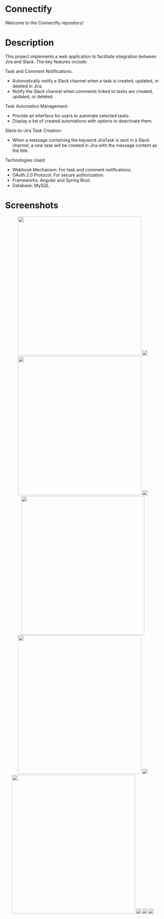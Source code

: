 # Connectify
Welcome to the Connectify repository!

# Description

This project implements a web application to facilitate integration between Jira and Slack. The key features include:

Task and Comment Notifications:
- Automatically notify a Slack channel when a task is created, updated, or deleted in Jira.
- Notify the Slack channel when comments linked to tasks are created, updated, or deleted.

Task Automation Management:
- Provide an interface for users to automate selected tasks.
- Display a list of created automations with options to deactivate them.

Slack-to-Jira Task Creation:
- When a message containing the keyword JiraTask is sent in a Slack channel, a new task will be created in Jira with the message content as the title.

Technologies Used:
- Webhook Mechanism: For task and comment notifications.
- OAuth 2.0 Protocol: For secure authorization.
- Frameworks: Angular and Spring Boot.
- Database: MySQL.
  
# Screenshots
<div align="center">
<img src="https://github.com/MarioPerac/Connectify/blob/main/Screenshots/Log%20in.png" height="450px" width="400">
<img src="https://github.com/MarioPerac/Connectify/blob/main/Screenshots/home.png">
<img src="https://github.com/MarioPerac/Connectify/blob/main/Screenshots/Autohorize%20jira.png" height="450px" width="400">
<img src="https://github.com/MarioPerac/Connectify/blob/main/Screenshots/api.atlassian.com_oauth2_authorize.png">
<img src="https://github.com/MarioPerac/Connectify/blob/main/Screenshots/Choose%20jira%20project.png" height="450px" width="400">
<img src="https://github.com/MarioPerac/Connectify/blob/main/Screenshots/Authorize%20slack.png" height="450px" width="400">
<img src="https://github.com/MarioPerac/Connectify/blob/main/Screenshots/oauth%202%20salck%20authorize.png">
<img src="https://github.com/MarioPerac/Connectify/blob/main/Screenshots/connection%20created.png" height="450px" width="400">
<img src="https://github.com/MarioPerac/Connectify/blob/main/Screenshots/connections.png">
<img src="https://github.com/MarioPerac/Connectify/blob/main/Screenshots/Jira%20task%20created.png">
<img src="https://github.com/MarioPerac/Connectify/blob/main/Screenshots/slack%20first%20screenshot.png">
</div>
